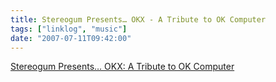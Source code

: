 ```yaml
---
title: Stereogum Presents… OKX - A Tribute to OK Computer
tags: ["linklog", "music"]
date: "2007-07-11T09:42:00"
---
```


[Stereogum Presents… OKX: A Tribute to OK Computer](https://www.stereogum.com/okx/)
